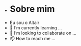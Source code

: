 -  #  Sobre  mim
- Eu sou o Altair
- 🌱 I’m currently learning ...
- 💞️ I’m looking to collaborate on ...
- 📫 How to reach me ...

<!---
AltairAlura/AltairAlura is a ✨ special ✨ repository because its `README.md` (this file) appears on your GitHub profile.
You can click the Preview link to take a look at your changes.
--->
